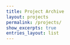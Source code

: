 ```yaml
---
title: Project Archive
layout: projects
permalink: /projects/
show_excerpts: true
entries_layout: list
---
```

